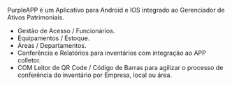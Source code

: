 PurpleAPP é um Aplicativo para Android e IOS integrado ao Gerenciador de Ativos Patrimoniais.
- Gestão de Acesso / Funcionários.
- Equipamentos / Estoque.
- Áreas / Departamentos.
- Conferência e Relatórios para inventários com integração ao APP colletor.
- COM Leitor de QR Code / Código de Barras para agilizar o processo de conferência do inventário por Empresa, local ou área.
